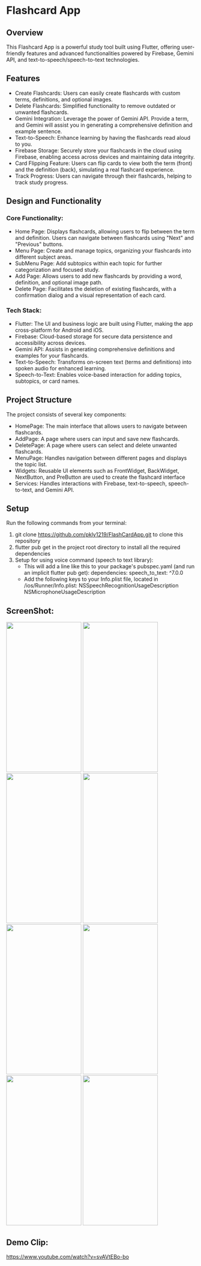 # Flashcard App

## Overview
This Flashcard App is a powerful study tool built using Flutter, offering user-friendly features and advanced functionalities powered by Firebase, Gemini API, and text-to-speech/speech-to-text technologies.

## Features
- Create Flashcards: Users can easily create flashcards with custom terms, definitions, and optional images.
- Delete Flashcards: Simplified functionality to remove outdated or unwanted flashcards.
- Gemini Integration: Leverage the power of Gemini API. Provide a term, and Gemini will assist you in generating a comprehensive definition and example sentence.
- Text-to-Speech: Enhance learning by having the flashcards read aloud to you.
- Firebase Storage: Securely store your flashcards in the cloud using Firebase, enabling access across devices and maintaining data integrity.
- Card Flipping Feature: Users can flip cards to view both the term (front) and the definition (back), simulating a real flashcard experience.
- Track Progress: Users can navigate through their flashcards, helping to track study progress.

## Design and Functionality

### Core Functionality:

- Home Page: Displays flashcards, allowing users to flip between the term and definition. Users can navigate between flashcards using "Next" and "Previous" buttons.
- Menu Page: Create and manage topics, organizing your flashcards into different subject areas.
- SubMenu Page: Add subtopics within each topic for further categorization and focused study.
- Add Page: Allows users to add new flashcards by providing a word, definition, and optional image path.
- Delete Page: Facilitates the deletion of existing flashcards, with a confirmation dialog and a visual representation of each card.
  
### Tech Stack:

- Flutter: The UI and business logic are built using Flutter, making the app cross-platform for Android and iOS.
- Firebase: Cloud-based storage for secure data persistence and accessibility across devices.
- Gemini API: Assists in generating comprehensive definitions and examples for your flashcards.
- Text-to-Speech: Transforms on-screen text (terms and definitions) into spoken audio for enhanced learning.
- Speech-to-Text: Enables voice-based interaction for adding topics, subtopics, or card names.

## Project Structure

The project consists of several key components:

- HomePage: The main interface that allows users to navigate between flashcards.
- AddPage: A page where users can input and save new flashcards.
- DeletePage: A page where users can select and delete unwanted flashcards.
- MenuPage: Handles navigation between different pages and displays the topic list.
- Widgets: Reusable UI elements such as FrontWidget, BackWidget, NextButton, and PreButton are used to create the flashcard interface
- Services: Handles interactions with Firebase, text-to-speech, speech-to-text, and Gemini API.

## Setup
Run the following commands from your terminal:
1. git clone https://github.com/pkly1219/FlashCardApp.git to clone this repository
2. flutter pub get in the project root directory to install all the required dependencies
3. Setup for using voice command (speech to text library):
    - This will add a line like this to your package's pubspec.yaml (and run an implicit flutter pub get):
        dependencies:
          speech_to_text: ^7.0.0
    - Add the following keys to your Info.plist file, located in <project root>/ios/Runner/Info.plist:
      NSSpeechRecognitionUsageDescription
      NSMicrophoneUsageDescription
## ScreenShot:

<img src ="https://github.com/pkly1219/FlashCardApp/assets/98497119/f2e8ff0a-7c68-49d1-ae4d-c5a212e48cb1" width ="200" height = "400">

<img src ="https://github.com/pkly1219/FlashCardApp/assets/98497119/cd3331bd-f1c1-4fca-8ac8-1f5022482d9f" width ="200" height = "400">

<img src ="https://github.com/pkly1219/FlashCardApp/assets/98497119/6db7c5d1-9326-4424-9021-600460e721b4" width ="200" height = "400">

<img src ="https://github.com/pkly1219/FlashCardApp/assets/98497119/25fa269a-8f99-49d0-9dc5-1baecfd5fdc9" width ="200" height = "400">

<img src ="https://github.com/pkly1219/FlashCardApp/assets/98497119/19183048-f755-48b1-8720-5e5c2db28149" width ="200" height = "400">

<img src ="https://github.com/pkly1219/FlashCardApp/assets/98497119/e7e36712-56ee-45e1-941e-bd14938f6185" width ="200" height = "400">

<img src ="https://github.com/pkly1219/FlashCardApp/assets/98497119/4ab1a3b2-abd6-4218-b2d5-5ae59838f43a" width ="200" height = "400">

<img src ="https://github.com/pkly1219/FlashCardApp/assets/98497119/6b8eef28-ec69-4881-b337-90d342865649" width ="200" height = "400">

## Demo Clip:
https://www.youtube.com/watch?v=svAVtEBo-bo
